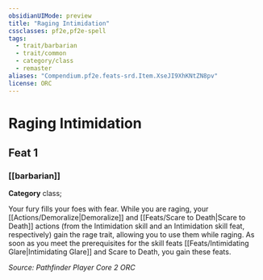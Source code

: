 ```yaml
---
obsidianUIMode: preview
title: "Raging Intimidation"
cssclasses: pf2e,pf2e-spell
tags:
  - trait/barbarian
  - trait/common
  - category/class
  - remaster
aliases: "Compendium.pf2e.feats-srd.Item.XseJI9XhKNtZN8pv"
license: ORC
---
```

# Raging Intimidation
## Feat 1
### [[barbarian]]

**Category** class; 




Your fury fills your foes with fear. While you are raging, your [[Actions/Demoralize|Demoralize]] and [[Feats/Scare to Death|Scare to Death]] actions (from the Intimidation skill and an Intimidation skill feat, respectively) gain the rage trait, allowing you to use them while raging. As soon as you meet the prerequisites for the skill feats [[Feats/Intimidating Glare|Intimidating Glare]] and Scare to Death, you gain these feats.

*Source: Pathfinder Player Core 2*
*ORC*